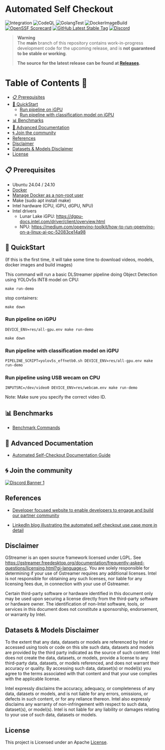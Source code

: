 # Automated Self Checkout

![Integration](https://github.com/intel-retail/automated-self-checkout/actions/workflows/integration.yaml/badge.svg?branch=main)
![CodeQL](https://github.com/intel-retail/automated-self-checkout/actions/workflows/codeql.yaml/badge.svg?branch=main)
![GolangTest](https://github.com/intel-retail/automated-self-checkout/actions/workflows/gotest.yaml/badge.svg?branch=main)
![DockerImageBuild](https://github.com/intel-retail/automated-self-checkout/actions/workflows/build.yaml/badge.svg?branch=main) 
[![OpenSSF Scorecard](https://api.securityscorecards.dev/projects/github.com/intel-retail/automated-self-checkout/badge)](https://api.securityscorecards.dev/projects/github.com/intel-retail/automated-self-checkout)
[![GitHub Latest Stable Tag](https://img.shields.io/github/v/tag/intel-retail/automated-self-checkout?sort=semver&label=latest-stable)](https://github.com/intel-retail/automated-self-checkout/releases)
[![Discord](https://discord.com/api/guilds/1150892043120414780/widget.png?style=shield)](https://discord.gg/2SpNRF4SCn)

> **Warning**  
> The **main** branch of this repository contains work-in-progress development code for the upcoming release, and is **not guaranteed to be stable or working**.
>
> **The source for the latest release can be found at [Releases](https://github.com/intel-retail/automated-self-checkout/releases).**

# Table of Contents 📑

- [📋 Prerequisites](#-prerequisites)
- [🚀 QuickStart](#-quickstart)
  - [Run pipeline on iGPU](#run-pipeline-on-igpu)
  - [Run pipeline with classification model on iGPU](#run-pipeline-with-classification-model-on-igpu)
- [📊 Benchmarks](#-benchmarks)
- [📖 Advanced Documentation](#-documentation)
- [🌀 Join the community](#-join-the-community)
- [References](#references)
- [Disclaimer](#disclaimer)
- [Datasets & Models Disclaimer](#datasets--models-disclaimer)
- [License](#license)

## 📋 Prerequisites

- Ubuntu 24.04 / 24.10
- [Docker](https://docs.docker.com/engine/install/ubuntu/) 
- [Manage Docker as a non-root user](https://docs.docker.com/engine/install/linux-postinstall/)
- Make (sudo apt install make)
- Intel hardware (CPU, iGPU, dGPU, NPU)
- Intel drivers
  - Lunar Lake iGPU: https://dgpu-docs.intel.com/driver/client/overview.html
  - NPU: https://medium.com/openvino-toolkit/how-to-run-openvino-on-a-linux-ai-pc-52083ce14a98 


## 🚀 QuickStart

(If this is the first time, it will take some time to download videos, models, docker images and build images)

This command will run a basic DLStreamer pipeline doing Object Detection using YOLOv5s INT8 model on CPU:

```
make run-demo
```

stop containers:

```
make down
```

### Run pipeline on iGPU

```
DEVICE_ENV=res/all-gpu.env make run-demo
```

```
make down
```

### Run pipeline with classification model on iGPU

```
PIPELINE_SCRIPT=yolov5s_effnetb0.sh DEVICE_ENV=res/all-gpu.env make run-demo
```

### Run pipeline using USB wecam on CPU

```
INPUTSRC=/dev/video0 DEVICE_ENV=res/webcam.env make run-demo
```

Note: Make sure you specify the correct video ID.


## 📊 Benchmarks 

- [Benchmark Commands](./benchmark-commands.md)

## 📖 Advanced Documentation

- [Automated Self-Checkout Documentation Guide](https://intel-retail.github.io/documentation/use-cases/automated-self-checkout/automated-self-checkout.html)  

## 🌀 Join the community 
[![Discord Banner 1](https://discordapp.com/api/guilds/1150892043120414780/widget.png?style=banner2)](https://discord.gg/2SpNRF4SCn)

## References

- [Developer focused website to enable developers to engage and build our partner community](https://www.intel.com/content/www/us/en/developer/articles/reference-implementation/automated-self-checkout.html)

- [LinkedIn blog illustrating the automated self checkout use case more in detail](https://www.linkedin.com/pulse/retail-innovation-unlocked-open-source-vision-enabled-mohideen/)

## Disclaimer

GStreamer is an open source framework licensed under LGPL. See https://gstreamer.freedesktop.org/documentation/frequently-asked-questions/licensing.html?gi-language=c.  You are solely responsible for determining if your use of Gstreamer requires any additional licenses.  Intel is not responsible for obtaining any such licenses, nor liable for any licensing fees due, in connection with your use of Gstreamer.

Certain third-party software or hardware identified in this document only may be used upon securing a license directly from the third-party software or hardware owner. The identification of non-Intel software, tools, or services in this document does not constitute a sponsorship, endorsement, or warranty by Intel.

## Datasets & Models Disclaimer

To the extent that any data, datasets or models are referenced by Intel or accessed using tools or code on this site such data, datasets and models are provided by the third party indicated as the source of such content. Intel does not create the data, datasets, or models, provide a license to any third-party data, datasets, or models referenced, and does not warrant their accuracy or quality.  By accessing such data, dataset(s) or model(s) you agree to the terms associated with that content and that your use complies with the applicable license.

Intel expressly disclaims the accuracy, adequacy, or completeness of any data, datasets or models, and is not liable for any errors, omissions, or defects in such content, or for any reliance thereon. Intel also expressly disclaims any warranty of non-infringement with respect to such data, dataset(s), or model(s). Intel is not liable for any liability or damages relating to your use of such data, datasets or models.

## License
This project is Licensed under an Apache [License](./LICENSE.md).